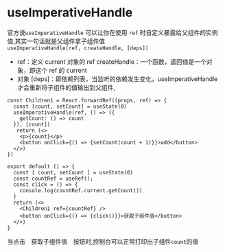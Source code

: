 # useImperativeHandle
官方说`useImperativeHandle` 可以让你在使用 `ref` 时自定义暴露给父组件的实例值,其实一句话就是父组件拿子组件值   
`useImperativeHandle(ref, createHandle, [deps])`   
* ref：定义 current 对象的 ref createHandle：一个函数，返回值是一个对象，即这个 ref 的 current
* 对象 [deps]：即依赖列表，当监听的依赖发生变化，useImperativeHandle 才会重新将子组件的值输出到父组件,
```
const Children1 = React.forwardRef((props, ref) => {
  const [count, setCount] = useState(0)
  useImperativeHandle(ref, () => ({
    getCount: () => count
  }), [count])
   return (<>
    <p>{count}</p>
    <button onClick={() => {setCount(count + 1)}}>add</button>
  </>)
})

export default () => {
  const [ count, setCount ] = useState(0)
  const countRef = useRef();
  const click = () => {
    console.log(countRef.current.getCount())
  }
  return (<>
    <Children1 ref={countRef} />
    <button onClick={() => {click()}}>获取子组件值</button>
  </>)
}
```
当点击　获取子组件值　按钮时,控制台可以正常打印出子组件`count`的值
